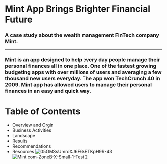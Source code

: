 # Mint App Brings Brighter Financial Future
### A case study about the wealth management FinTech company Mint. 
---
### Mint is an app designed to help every day people manage their personal finances all in one place. One of the fastest growing budgeting apps with over millions of users and averaging a few thousand new users everyday. The app won TechCrunch 40 in 2009. Mint app has allowed users to manage their personal finances in an easy and quick way.
# Table of Contents 
- Overview and Orgin
- Business Activities
- Landscape
- Results
- Recommendations
- Resources
![05OMSsUmroXJ6F6sETKpH9R-43](https://github.com/carebear4ever/case_study/assets/141070883/5d3d3a88-b801-40d3-a7a7-1a1529fcacc7)
![Mint com-ZoneB-X-Small-1-Test 2](https://github.com/carebear4ever/case_study/assets/141070883/2b9ba9af-dd8e-41f2-a0d1-27f670e762ff)
